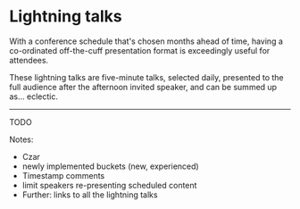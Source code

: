 # Lightning talks



With a conference schedule that's chosen months ahead of time, having a co-ordinated off-the-cuff presentation format is exceedingly useful for attendees. 

These lightning talks are five-minute talks, selected daily, presented to the full audience after the afternoon invited speaker, and can be summed up as... eclectic. 

---

TODO

Notes: 

* Czar 
* newly implemented buckets (new, experienced)
* Timestamp comments
* limit speakers re-presenting scheduled content
* Further: links to all the lightning talks


